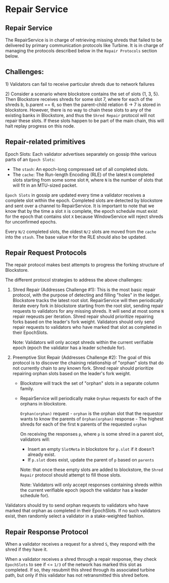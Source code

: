 # Repair Service

## Repair Service

The RepairService is in charge of retrieving missing shreds that failed to be
delivered by primary communication protocols like Turbine. It is in charge of
managing the protocols described below in the `Repair Protocols` section below.

## Challenges:

1\) Validators can fail to receive particular shreds due to network failures

2\) Consider a scenario where blockstore contains the set of slots {1, 3, 5}.
Then Blockstore receives shreds for some slot 7, where for each of the shreds
b, b.parent == 6, so then the parent-child relation 6 -&gt; 7 is stored in
blockstore. However, there is no way to chain these slots to any of the
existing banks in Blockstore, and thus the `Shred Repair` protocol will not
repair these slots. If these slots happen to be part of the main chain, this
will halt replay progress on this node.

## Repair-related primitives
Epoch Slots:
   Each validator advertises separately on gossip thhe various parts of an
   `Epoch Slots`:
   * The `stash`: An epoch-long compressed set of all completed slots.
   * The `cache`: The Run-length Encoding (RLE) of the latest `N` completed
     slots starting from some some slot `M`, where `N` is the number of slots
     that will fit in an MTU-sized packet.

   `Epoch Slots` in gossip are updated every time a validator receives a
   complete slot within the epoch. Completed slots are detected by blockstore
   and sent over a channel to RepairService. It is important to note that we
   know that by the time a slot `X` is complete, the epoch schedule must exist
   for the epoch that contains slot `X` because WindowService will reject
   shreds for unconfirmed epochs.

   Every `N/2` completed slots, the oldest `N/2` slots are moved from the
   `cache` into the `stash`. The base value `M` for the RLE should also
   be updated.
   
## Repair Request Protocols

The repair protocol makes best attempts to progress the forking structure of
Blockstore.

The different protocol strategies to address the above challenges:

1. Shred Repair \(Addresses Challenge \#1\): This is the most basic repair
protocol, with the purpose of detecting and filling "holes" in the ledger.
Blockstore tracks the latest root slot. RepairService will then periodically
iterate every fork in blockstore starting from the root slot, sending repair
requests to validators for any missing shreds. It will send at most some `N`
repair reqeusts per iteration. Shred repair should prioritize repairing
forks based on the leader's fork weight. Validators should only send repair
requests to validators who have marked that slot as completed in their
EpochSlots.

   Note: Validators will only accept shreds within the current verifiable
   epoch \(epoch the validator has a leader schedule for\).

2. Preemptive Slot Repair \(Addresses Challenge \#2\): The goal of this
protocol is to discover the chaining relationship of "orphan" slots that do not
currently chain to any known fork. Shred repair should prioritize repairing
orphan slots based on the leader's fork weight.
   * Blockstore will track the set of "orphan" slots in a separate column family.
   * RepairService will periodically make `Orphan` requests for each of
   the orphans in blockstore.

     `Orphan(orphan)` request - `orphan` is the orphan slot that the
     requestor wants to know the parents of `Orphan(orphan)` response -
     The highest shreds for each of the first `N` parents of the requested
     `orphan`

     On receiving the responses `p`, where `p` is some shred in a parent slot,
     validators will:

     * Insert an empty `SlotMeta` in blockstore for `p.slot` if it doesn't
     already exist.
     * If `p.slot` does exist, update the parent of `p` based on `parents`

     Note: that once these empty slots are added to blockstore, the
     `Shred Repair` protocol should attempt to fill those slots.

     Note: Validators will only accept responses containing shreds within the
     current verifiable epoch \(epoch the validator has a leader schedule
     for\).

Validators should try to send orphan requests to validators who have marked that
orphan as completed in their EpochSlots. If no such validators exist, then
randomly select a validator in a stake-weighted fashion.

## Repair Response Protocol

When a validator receives a request for a shred `S`, they respond with the
shred if they have it. 

When a validator receives a shred through a repair response, they check
`EpochSlots` to see if <= `1/3` of the network has marked this slot as
completed. If so, they resubmit this shred through its associated turbine
path, but only if this validator has not retransmitted this shred before.

